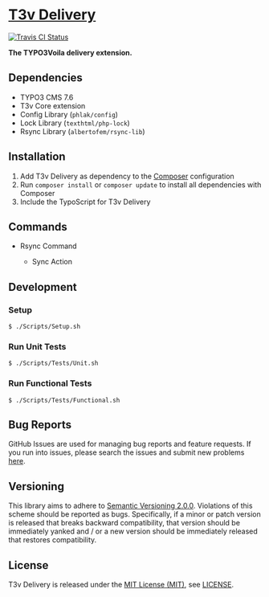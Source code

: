 [T3v Delivery]
==============

[![Travis CI Status][Travis CI Status]][Travis CI]

**The TYPO3Voila delivery extension.**

Dependencies
------------

* TYPO3 CMS 7.6
* T3v Core extension
* Config Library (`phlak/config`)
* Lock Library (`texthtml/php-lock`)
* Rsync Library (`albertofem/rsync-lib`)

Installation
------------

1. Add T3v Delivery as dependency to the [Composer] configuration
2. Run `composer install` or `composer update` to install all dependencies with Composer
3. Include the TypoScript for T3v Delivery

Commands
--------

* Rsync Command

    * Sync Action

Development
-----------

### Setup

```
$ ./Scripts/Setup.sh
```

### Run Unit Tests

```
$ ./Scripts/Tests/Unit.sh
```

### Run Functional Tests

```
$ ./Scripts/Tests/Functional.sh
```

Bug Reports
-----------

GitHub Issues are used for managing bug reports and feature requests. If you run into issues, please search the issues
and submit new problems [here].

Versioning
----------

This library aims to adhere to [Semantic Versioning 2.0.0]. Violations of this scheme should be reported as bugs.
Specifically, if a minor or patch version is released that breaks backward compatibility, that version should be
immediately yanked and / or a new version should be immediately released that restores compatibility.

License
-------

T3v Delivery is released under the [MIT License (MIT)], see [LICENSE].

[Acceptance testing TYPO3]: https://wiki.typo3.org/Acceptance_testing "Acceptance testing TYPO3"
[Automated testing TYPO3]: https://wiki.typo3.org/Automated_testing "Automated testing TYPO3"
[Composer]: https://getcomposer.org "Dependency Manager for PHP"
[Functional testing TYPO3]: https://wiki.typo3.org/Functional_testing "Functional testing TYPO3"
[here]: https://github.com/t3v/t3v_delivery/issues "GitHub Issue Tracker"
[LICENSE]: https://raw.githubusercontent.com/t3v/t3v_delivery/master/LICENSE "License"
[MIT License (MIT)]: http://opensource.org/licenses/MIT "The MIT License (MIT)"
[Semantic Versioning 2.0.0]: http://semver.org "Semantic Versioning 2.0.0"
[T3v Delivery]: https://t3v.github.io/t3v_delivery/ "The TYPO3Voila delivery extension."
[Travis CI Status]: https://img.shields.io/travis/t3v/t3v_delivery.svg?style=flat "Travis CI Status"
[Travis CI]: https://travis-ci.org/t3v/t3v_delivery "T3v Delivery at Travis CI"
[TYPO3voila]: https://github.com/t3v "“UH LÁLÁ, TYPO3!”"
[Unit Testing TYPO3]: https://wiki.typo3.org/Unit_Testing_TYPO3 "Unit testing TYPO3"